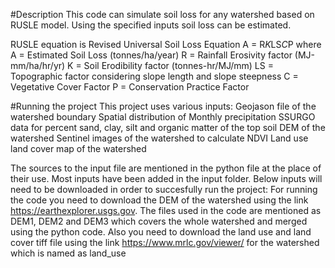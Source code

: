 #Description
This code can simulate soil loss for any watershed based on RUSLE model. Using the specified inputs soil loss can be estimated.
   
RUSLE equation is Revised Universal Soil Loss Equation
   		 A = R*K*LS*C*P
 where A = Estimated Soil Loss (tonnes/ha/year)
       R = Rainfall Erosivity factor (MJ-mm/ha/hr/yr)
       K = Soil Erodibility factor (tonnes-hr/MJ/mm)
       LS = Topographic factor considering slope length and slope steepness
       C = Vegetative Cover Factor
       P = Conservation Practice Factor

#Running the project
This project uses various inputs: 
Geojason file of the watershed boundary
Spatial distribution of Monthly precipitation
SSURGO data for percent sand, clay, silt and organic matter of the top soil
DEM of the watershed
Sentinel images of the watershed to calculate NDVI
Land use land cover map of the watershed

The sources to the input file are mentioned in the python file at the place of their use.
Most inputs have been added in the input folder. Below inputs will need to be downloaded in order to succesfully run the project: 
For running the code you need to download the DEM of the watershed using the link https://earthexplorer.usgs.gov. The files used in the code are mentioned as DEM1, DEM2 and DEM3 which covers the whole watershed and merged using the python code.
Also you need to download the land use and land cover tiff file using the link https://www.mrlc.gov/viewer/ for the watershed which is named as land_use